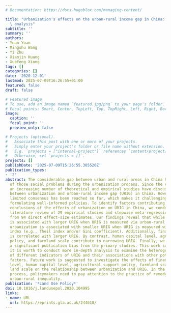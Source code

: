 ```yaml
---
# Documentation: https://docs.hugoblox.com/managing-content/

title: "Urbanization's effects on the urban-rural income gap in China: a meta-regression\
  \ analysis"
subtitle: ''
summary: ''
authors:
- Yuan Yuan
- Mingshu Wang
- Yi Zhu
- Xianjin Huang
- Xuefeng Xiong
tags: []
categories: []
date: '2020-12-01'
lastmod: 2025-07-09T16:26:55+01:00
featured: false
draft: false

# Featured image
# To use, add an image named `featured.jpg/png` to your page's folder.
# Focal points: Smart, Center, TopLeft, Top, TopRight, Left, Right, BottomLeft, Bottom, BottomRight.
image:
  caption: ''
  focal_point: ''
  preview_only: false

# Projects (optional).
#   Associate this post with one or more of your projects.
#   Simply enter your project's folder or file name without extension.
#   E.g. `projects = ["internal-project"]` references `content/project/deep-learning/index.md`.
#   Otherwise, set `projects = []`.
projects: []
publishDate: '2025-07-09T15:26:55.305520Z'
publication_types:
- '2'
abstract: The considerable gap between urban and rural areas in China has been one
  of those social problems during the urbanization process. Since the early 2000s,
  an increasing number of theoretical and empirical studies have discussed the association
  between urbanization and urban-rural income gap (URIG) in China. However, a very
  limited consensus has been reached so far, which makes it challenging to support
  formulating well-informed policies. To identify factors contributing to different
  conclusions of the effects of urbanization on URIG in China, we conducted a systematic
  literature review of 29 empirical studies and stepwise meta-regression analysis
  from 94 direct effect-size estimates. Our findings reveal that while urbanization
  is associated with larger URIG when URIG is measured via urban-rural income/consumption,
  urbanization is associated with smaller URIG when URIG is measured with inequality
  index (e.g., Theil index and/or Gini coefficient). Additionally, financial development
  is correlated with larger URIG. By contrast, human capital level, agricultural support
  policy, and farmland scale contribute to narrowing URIG. Finally, we did not find
  a significant publication bias from the primary studies. This work suggests that
  it is worth to conduct more in-depth analysis to examine the heterogeneous effects
  of different indicators of URIG and their associations with other potential driving
  factors. Future work is suggested to investigate the effects of financial development
  level, human capital level, agricultural support policy, farmland scale, and urban
  land scale on the relationship between urbanization and URIG. In the urbanization
  process, policymakers need to pay attention to the practice of remedying income-based
  urban-rural inequality.
publication: '*Land Use Policy*'
doi: 10.1016/j.landusepol.2020.104995
links:
- name: URL
  url: https://eprints.gla.ac.uk/244618/
---
```

